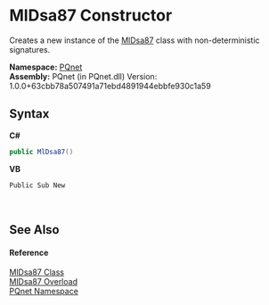 # MlDsa87 Constructor 
 

Creates a new instance of the <a href="a45bdc30-5198-f585-db56-c712dd67fdbd">MlDsa87</a> class with non-deterministic signatures.

**Namespace:**&nbsp;<a href="fc4f881f-e121-9cf0-ed49-65bf6b5a005d">PQnet</a><br />**Assembly:**&nbsp;PQnet (in PQnet.dll) Version: 1.0.0+63cbb78a507491a71ebd4891944ebbfe930c1a59

## Syntax

**C#**<br />
``` C#
public MlDsa87()
```

**VB**<br />
``` VB
Public Sub New
```

<br />

## See Also


#### Reference
<a href="a45bdc30-5198-f585-db56-c712dd67fdbd">MlDsa87 Class</a><br /><a href="c08996c4-da30-3f05-db7e-dffd9f2261eb">MlDsa87 Overload</a><br /><a href="fc4f881f-e121-9cf0-ed49-65bf6b5a005d">PQnet Namespace</a><br />